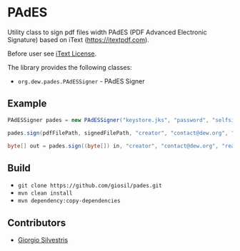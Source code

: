 # PAdES

Utility class to sign pdf files width PAdES (PDF Advanced Electronic Signature) based on iText (https://itextpdf.com).

Before user see [iText License](https://itextpdf.com/how-buy/AGPLv3-license).

The library provides the following classes:

- `org.dew.pades.PAdESSigner` - PAdES Signer

## Example

```java
PAdESSigner pades = new PAdESSigner("keystore.jks", "password", "selfsigned");

pades.sign(pdfFilePath, signedFilePath, "creator", "contact@dew.org", "reason", "location");

byte[] out = pades.sign((byte[]) in, "creator", "contact@dew.org", "reason", "location");
```

## Build

- `git clone https://github.com/giosil/pades.git`
- `mvn clean install`
- `mvn dependency:copy-dependencies`

## Contributors

* [Giorgio Silvestris](https://github.com/giosil)
